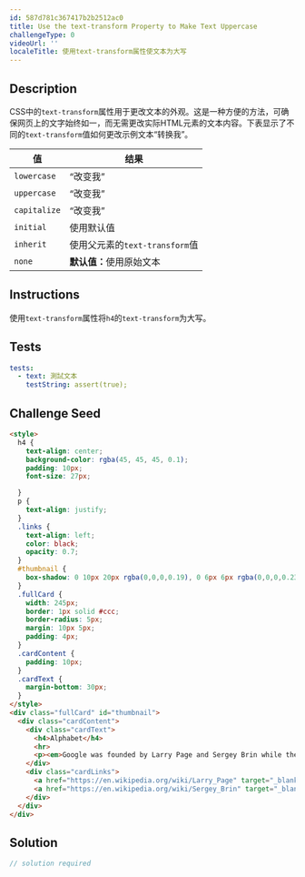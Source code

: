 ```yaml
---
id: 587d781c367417b2b2512ac0
title: Use the text-transform Property to Make Text Uppercase
challengeType: 0
videoUrl: ''
localeTitle: 使用text-transform属性使文本为大写
---
```


## Description
<section id="description"> CSS中的<code>text-transform</code>属性用于更改文本的外观。这是一种方便的方法，可确保网页上的文字始终如一，而无需更改实际HTML元素的文本内容。下表显示了不同的<code>text-transform</code>值如何更改示例文本“转换我”。 <table class="table table-striped"><thead><tr><th>值</th><th>结果</th></tr></thead><tbody><tr><td> <code>lowercase</code> </td> <td> “改变我” </td></tr><tr><td> <code>uppercase</code> </td> <td> “改变我” </td></tr><tr><td> <code>capitalize</code> </td> <td> “改变我” </td></tr><tr><td> <code>initial</code> </td> <td>使用默认值</td></tr><tr><td> <code>inherit</code> </td> <td>使用父元素的<code>text-transform</code>值</td></tr><tr><td> <code>none</code> </td> <td> <strong>默认值：</strong>使用原始文本</td></tr></tbody></table></section>

## Instructions
<section id="instructions">使用<code>text-transform</code>属性将<code>h4</code>的<code>text-transform</code>为大写。 </section>

## Tests
<section id='tests'>

```yml
tests:
  - text: 測試文本
    testString: assert(true);

```

</section>

## Challenge Seed
<section id='challengeSeed'>

<div id='html-seed'>

```html
<style>
  h4 {
    text-align: center;
    background-color: rgba(45, 45, 45, 0.1);
    padding: 10px;
    font-size: 27px;

  }
  p {
    text-align: justify;
  }
  .links {
    text-align: left;
    color: black;
    opacity: 0.7;
  }
  #thumbnail {
    box-shadow: 0 10px 20px rgba(0,0,0,0.19), 0 6px 6px rgba(0,0,0,0.23);
  }
  .fullCard {
    width: 245px;
    border: 1px solid #ccc;
    border-radius: 5px;
    margin: 10px 5px;
    padding: 4px;
  }
  .cardContent {
    padding: 10px;
  }
  .cardText {
    margin-bottom: 30px;
  }
</style>
<div class="fullCard" id="thumbnail">
  <div class="cardContent">
    <div class="cardText">
      <h4>Alphabet</h4>
      <hr>
      <p><em>Google was founded by Larry Page and Sergey Brin while they were <u>Ph.D. students</u> at <strong>Stanford University</strong>.</em></p>
    </div>
    <div class="cardLinks">
      <a href="https://en.wikipedia.org/wiki/Larry_Page" target="_blank" class="links">Larry Page</a><br><br>
      <a href="https://en.wikipedia.org/wiki/Sergey_Brin" target="_blank" class="links">Sergey Brin</a>
    </div>
  </div>
</div>

```

</div>



</section>

## Solution
<section id='solution'>

```js
// solution required
```
</section>
